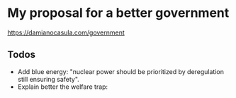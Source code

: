 # My proposal for a better government

https://damianocasula.com/government

## Todos

- Add blue energy: "nuclear power should be prioritized by deregulation still ensuring safety".
- Explain better the welfare trap: 
